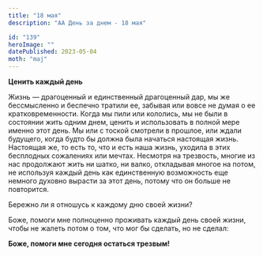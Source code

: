 ```yaml
---
title: "18 мая"
description: "АА День за днем - 18 мая"

id: "139"
heroImage: ""
datePublished: 2023-05-04
moth: "maj"
---
```


**Ценить каждый день**

Жизнь — драгоценный и единственный драгоценный дар, мы же бессмысленно и
беспечно тратили ее, забывая или вовсе не думая о ее кратковременности. Когда
мы пили или кололись, мы не были в состоянии жить одним днем, ценить и
использовать в полной мере именно этот день. Мы или с тоской смотрели в
прошлое, или ждали будущего, когда будто бы должна была начаться настоящая
жизнь. Настоящая же, то есть то, что и есть наша жизнь, уходила в этих
бесплодных сожалениях или мечтах. Несмотря на трезвость, многие из нас
продолжают жить ни шатко, ни валко, откладывая многое на потом, не используя
каждый день как единственную возможность еще немного духовно вырасти за этот
день, потому что он больше не повторится.

Бережно ли я отношусь к каждому дню своей жизни?

Боже, помоги мне полноценно проживать каждый день своей жизни, чтобы не жалеть
потом о том, что мог бы сделать, но не сделал:

**Боже, помоги мне сегодня остаться трезвым!**
